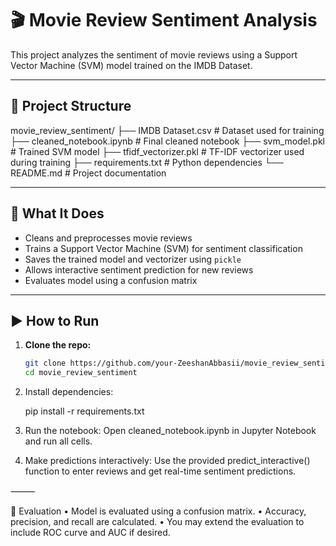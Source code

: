 # 🎬 Movie Review Sentiment Analysis

This project analyzes the sentiment of movie reviews using a Support Vector Machine (SVM) model trained on the IMDB Dataset.

---

## 📁 Project Structure
movie_review_sentiment/
├── IMDB Dataset.csv           # Dataset used for training
├── cleaned_notebook.ipynb     # Final cleaned notebook
├── svm_model.pkl              # Trained SVM model
├── tfidf_vectorizer.pkl       # TF-IDF vectorizer used during training
├── requirements.txt           # Python dependencies
└── README.md                  # Project documentation

---

## 🧠 What It Does

- Cleans and preprocesses movie reviews
- Trains a Support Vector Machine (SVM) for sentiment classification
- Saves the trained model and vectorizer using `pickle`
- Allows interactive sentiment prediction for new reviews
- Evaluates model using a confusion matrix

---

## ▶️ How to Run

1. **Clone the repo:**
   ```bash
   git clone https://github.com/your-ZeeshanAbbasii/movie_review_sentiment.git
   cd movie_review_sentiment

2.	Install dependencies:

	pip install -r requirements.txt

3.	Run the notebook:
Open cleaned_notebook.ipynb in Jupyter Notebook and run all cells.

4.	Make predictions interactively:
Use the provided predict_interactive() function to enter reviews and get real-time sentiment predictions.

⸻

🧪 Evaluation
	•	Model is evaluated using a confusion matrix.
	•	Accuracy, precision, and recall are calculated.
	•	You may extend the evaluation to include ROC curve and AUC if desired.

